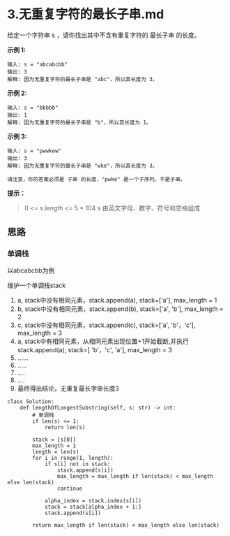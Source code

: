 # 3.无重复字符的最长子串.md

给定一个字符串 s ，请你找出其中不含有重复字符的 最长子串 的长度。

 

**示例 1:**

```
输入: s = "abcabcbb"
输出: 3 
解释: 因为无重复字符的最长子串是 "abc"，所以其长度为 3。
```

**示例 2:**

```
输入: s = "bbbbb"
输出: 1
解释: 因为无重复字符的最长子串是 "b"，所以其长度为 1。
```

**示例 3:**

```
输入: s = "pwwkew"
输出: 3
解释: 因为无重复字符的最长子串是 "wke"，所以其长度为 3。

请注意，你的答案必须是 子串 的长度，"pwke" 是一个子序列，不是子串。
```

**提示：**

> 0 <= s.length <= 5 * 104
> s 由英文字母、数字、符号和空格组成





## 思路

### 单调栈

以abcabcbb为例

维护一个单调栈stack

1. a, stack中没有相同元素，stack.append(a), stack=['a'], max_length = 1
2. b, stack中没有相同元素，stack.append(b), stack=['a', 'b'], max_length = 2
3. c, stack中没有相同元素，stack.append(c), stack=['a', 'b'，'c'], max_length = 3
4. a, stack中有相同元素，从相同元素出现位置+1开始截断,并执行stack.append(a),  stack=[ 'b'，'c', 'a'], max_length = 3
5. ......
6. .....
7. ....
8. ....
9. 最终得出结论，无重复最长字串长度3



```
class Solution:
    def lengthOfLongestSubstring(self, s: str) -> int:
        # 单调栈
        if len(s) <= 1:
            return len(s)

        stack = [s[0]]
        max_length = 1
        length = len(s)
        for i in range(1, length):
            if s[i] not in stack:
                stack.append(s[i])
                max_length = max_length if len(stack) < max_length else len(stack)
                continue

            alpha_index = stack.index(s[i])
            stack = stack[alpha_index + 1:]
            stack.append(s[i])

        return max_length if len(stack) < max_length else len(stack)
```

